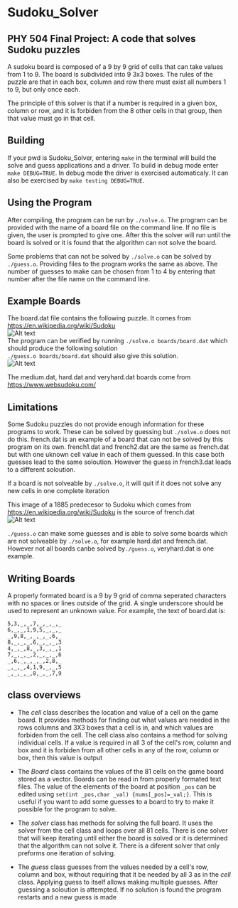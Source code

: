 # Sudoku_Solver
## PHY 504 Final Project: A code that solves Sudoku puzzles

A sudoku board is composed of a 9 by 9 grid of cells that can take values
from 1 to 9. The board is subdivided into 9 3x3 boxes. The rules of the 
puzzle are that in each box, column and row there must exist all numbers 
1 to 9, but only once each. 

The principle of this solver is that if a number is required in a given box,
column or row, and it is forbiden from the 8 other cells in that group,
then that value must go in that cell.


## Building
If your pwd is Sudoku_Solver, entering `make` in the terminal will build the solve and guess applications and a driver. 
To build in debug mode enter `make DEBUG=TRUE`. In debug mode the driver is exercised automaticaly. It can also be exercised by `make testing DEBUG=TRUE`.


## Using the Program
After compiling, the program can be run by `./solve.o`. The program can be provided 
with the name of a board file on the command line. If no file is given, the user
is prompted to give one. After this the solver will run until the board is solved 
or it is found that the algorithm can not solve the board. 

Some problems that can not be solved by `./solve.o` can be solved by `./guess.o`. Providing files to the program works the same as above.
The number of guesses to make can be chosen from 1 to 4 by entering that number after the file name on the command line.



## Example Boards
The board.dat file contains the following puzzle. It comes from https://en.wikipedia.org/wiki/Sudoku<br/>
![Alt text](https://upload.wikimedia.org/wikipedia/commons/thumb/e/e0/Sudoku_Puzzle_by_L2G-20050714_standardized_layout.svg/250px-Sudoku_Puzzle_by_L2G-20050714_standardized_layout.svg.png "Example") <br/>
The program can be verified by running `./solve.o boards/board.dat` which should produce the following solution<br/>
`./guess.o boards/board.dat` should also give this solution.<br/>
![Alt text](https://upload.wikimedia.org/wikipedia/commons/thumb/1/12/Sudoku_Puzzle_by_L2G-20050714_solution_standardized_layout.svg/250px-Sudoku_Puzzle_by_L2G-20050714_solution_standardized_layout.svg.png "Solved")

The medium.dat, hard.dat and veryhard.dat boards come from https://www.websudoku.com/


## Limitations
Some Sudoku puzzles do not provide enough information for these programs to work.
These can be solved by guessing but `./solve.o` does not do this.
french.dat is an example of a board that can not be solved by this program on its own. french1.dat and french2.dat
are the same as french.dat but with one uknown cell value in each of them guessed. In this case
both guesses lead to the same soloution. However the guess in french3.dat leads to
a different soloution.

If a board is not solveable by `./solve.o`, it will quit if it does not solve any
new cells in one complete iteration

This image of a 1885 predecesor to Sudoku which comes from https://en.wikipedia.org/wiki/Sudoku is the source of french.dat<br/>
![Alt text](https://upload.wikimedia.org/wikipedia/commons/6/6f/Sudoku.jpg "French")<br/>

`./guess.o` can make some guesses and is able to solve some boards which are not solveable by `./solve.o`, for example hard.dat and french.dat. 
However not all boards canbe solved by`./guess.o`, veryhard.dat is one example.

## Writing Boards
A properly formated board is a 9 by 9 grid of comma seperated characters with no spaces or lines outside of the grid. 
A single underscore should be used to represent an unknown value. For example, the text of board.dat is:

`5,3,_,_,7,_,_,_,_`<br/>
`6,_,_,1,9,5,_,_,_`<br/>
`_,9,8,_,_,_,_,6,_`<br/>
`8,_,_,_,6,_,_,_,3`<br/>
`4,_,_,8,_,3,_,_,1`<br/>
`7,_,_,_,2,_,_,_,6`<br/>
`_,6,_,_,_,_,2,8,_`<br/>
`_,_,_,4,1,9,_,_,5`<br/>
`_,_,_,_,8,_,_,7,9`<br/>



## class overviews
* The  *cell* class describes the location and value of a cell on the game board.
It provides methods for finding out what values are needed in the rows columns
and 3X3 boxes that a cell is in, and which values are forbiden from the cell.
The cell class also contains a method for solving individual cells. If a value is
required in all 3 of the cell's row, column and box and it is forbiden from all 
other cells in any of the row, column or box, then this value is output 


* The *Board* class contains the values of the 81 cells on the game board stored as a vector.
Boards can be read in from properly formated text files. The value of the elements of the board at position `_pos` can be edited using `set(int _pos,char _val) {nums[_pos]=_val;}`. This is useful if you want to add some guesses to a board to try to make it possible for the program to solve.


* The *solver* class has methods for solving the full board. It uses the solver from
the cell class and loops over all 81 cells. There is one solver that will keep
iterating until either the board is solved or it is determined that the algorithm
can not solve it. There is a diferent solver that only preforms one iteration of
solving.

* The *guess* class guesses from the values needed by a cell's row, column and box, without requiring that it be needed by 
all 3 as in the *cell* class. Applying guess to itself allows making multiple guesses. After guessing a soloution is attempted.
If no solution is found the program restarts and a new guess is made

